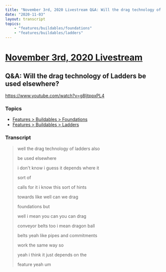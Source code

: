```yaml
---
title: "November 3rd, 2020 Livestream Q&A: Will the drag technology of Ladders be used elsewhere?"
date: "2020-11-03"
layout: transcript
topics:
    - "features/buildables/foundations"
    - "features/buildables/ladders"
---
```

# [November 3rd, 2020 Livestream](../2020-11-03.md)
## Q&A: Will the drag technology of Ladders be used elsewhere?
https://www.youtube.com/watch?v=g8ljtppxPL4

### Topics
* [Features > Buildables > Foundations](../topics/features/buildables/foundations.md)
* [Features > Buildables > Ladders](../topics/features/buildables/ladders.md)

### Transcript

> well the drag technology of ladders also
>
> be used elsewhere
>
> i don't know i guess it depends where it
>
> sort of
>
> calls for it i know this sort of hints
>
> towards like well can we drag
>
> foundations but
>
> well i mean you can you can drag
>
> conveyor belts too i mean dragon ball
>
> belts yeah like pipes and commitments
>
> work the same way so
>
> yeah i think it just depends on the
>
> feature yeah um
